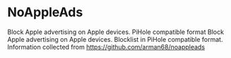 # NoAppleAds
Block Apple advertising on Apple devices. PiHole compatible format
Block Apple advertising on Apple devices. Blocklist in PiHole compatible format. Information collected from https://github.com/arman68/noappleads
